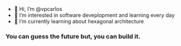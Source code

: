 - 👋 Hi, I’m @vpcarlos
- 👀 I’m interested in software deveplopment and learning every day
- 🌱 I’m currently learning about hexagonal architecture

### You can guess the future but, you can build it.

<!---
vpcarlos/vpcarlos is a ✨ special ✨ repository because its `README.md` (this file) appears on your GitHub profile.
You can click the Preview link to take a look at your changes.
--->
